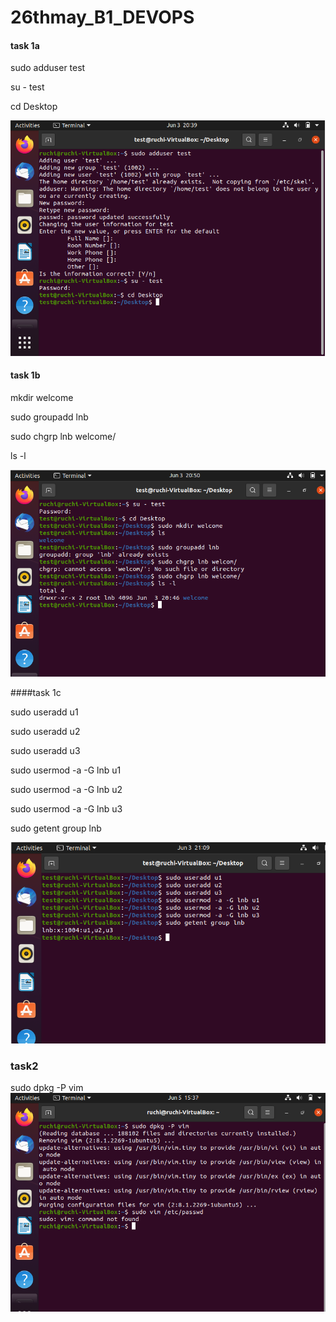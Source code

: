 # 26thmay_B1_DEVOPS
#### task 1a

sudo adduser test

 su - test

 cd Desktop

 <img src ="task1(a).PNG">


#### task 1b

 mkdir welcome
 
 sudo groupadd lnb
 
 sudo chgrp lnb welcome/
 
 ls -l
 
<img src="task1(b).PNG">


####task 1c

 sudo useradd u1
 
 sudo useradd u2
 
 sudo useradd u3
 
 sudo usermod -a -G lnb u1

 sudo usermod -a -G lnb u2

 sudo usermod -a -G lnb u3

 sudo getent group lnb
 
<img src ="task1(c).PNG">


### task2
 sudo dpkg -P vim
 <img src ="task2a.PNG">


